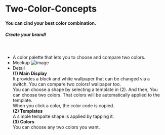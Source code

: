 # Two-Color-Concepts

#### You can cind your best color combination.
##### Create your brand!

<br>

- A color palette that lets you to choose and compare two colors.
- Mockup
![image](https://user-images.githubusercontent.com/35092759/191045102-6a6cc393-28d8-4fdc-bf62-fd686736bdf0.png)
- Detail
<br>**(1) Main Display**
<br>It provides a block and white wallpaper that can be changed via a switch. You can compare two colors! wallpaper too.
<br>You can choose a shape by selecting a template in (2). And then, You can choose two colors. That colors will be automatically applied to the template.
<br>When you click a color, the color code is copied.
<br>**(2) Templates**
<br>A simple tempalte shape is applied by tapping it.
<br>**(3) Colors**
<br>You can choose any two colors you want.
